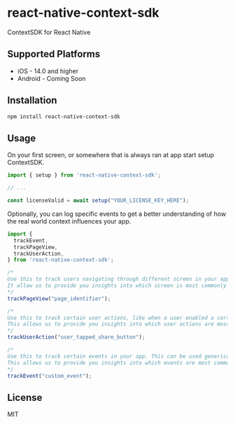 # react-native-context-sdk

ContextSDK for React Native

## Supported Platforms

- iOS - 14.0 and higher
- Android - Coming Soon

## Installation

```sh
npm install react-native-context-sdk
```

## Usage

On your first screen, or somewhere that is always ran at app start setup ContextSDK.

```js
import { setup } from 'react-native-context-sdk';

// ...

const licenseValid = await setup("YOUR_LICENSE_KEY_HERE");
```

Optionally, you can log specific events to get a better understanding of how the real world context influences your app.

```js
import {
  trackEvent,
  trackPageView,
  trackUserAction,
} from 'react-native-context-sdk';

/*
Use this to track users navigating through different screen in your app. 
It allow us to provide you insights into which screen is most commonly used in which real world context.
*/
trackPageView("page_identifier");

/*
Use this to track certain user actions, like when a user enabled a certain feature, when a user tapped a button, when the user created an account, or when the user shared something. 
This allows us to provide you insights into which user actions are most commonly done in which real world context.
*/
trackUserAction("user_tapped_share_button");

/*
Use this to track certain events in your app. This can be used generically to track any type of event. For example, you can add this to your existing analytics code to log all your existing events into ContextSDK. 
This allows us to provide you insights into which events are most commonly triggered in which real world context.
*/
trackEvent("custom_event");
```

## License

MIT
